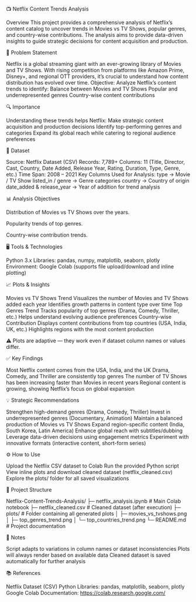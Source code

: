 📺 Netflix Content Trends Analysis

Overview
This project provides a comprehensive analysis of Netflix’s content catalog to uncover trends in Movies vs TV Shows, popular genres, and country-wise contributions. The analysis aims to provide data-driven insights to guide strategic decisions for content acquisition and production.

🎯 Problem Statement

Netflix is a global streaming giant with an ever-growing library of Movies and TV Shows. With rising competition from platforms like Amazon Prime, Disney+, and regional OTT providers, it’s crucial to understand how content distribution has evolved over time.
Objective:
Analyze Netflix’s content trends to identify:
Balance between Movies and TV Shows
Popular and underrepresented genres
Country-wise content contributions

🔍 Importance

Understanding these trends helps Netflix:
Make strategic content acquisition and production decisions
Identify top-performing genres and categories
Expand its global reach while catering to regional audience preferences

📝 Dataset

Source: Netflix Dataset (CSV)
Records: 7,789+
Columns: 11 (Title, Director, Cast, Country, Date Added, Release Year, Rating, Duration, Type, Genre, etc.)
Time Span: 2008 – 2021
Key Columns Used for Analysis:
type → Movie / TV Show
listed_in / genre → Genre categories
country → Country of origin
date_added & release_year → Year of addition for trend analysis

📊 Analysis Objectives

Distribution of Movies vs TV Shows over the years.

Popularity trends of top genres.

Country-wise contribution trends.

🖥️ Tools & Technologies

Python 3.x
Libraries: pandas, numpy, matplotlib, seaborn, plotly
Environment: Google Colab (supports file upload/download and inline plotting)

📈 Plots & Insights

Movies vs TV Shows Trend
Visualizes the number of Movies and TV Shows added each year
Identifies growth patterns in content type over time
Top Genres Trend
Tracks popularity of top genres (Drama, Comedy, Thriller, etc.)
Helps understand evolving audience preferences
Country-wise Contribution
Displays content contributions from top countries (USA, India, UK, etc.)
Highlights regions with the most content production

⚠️ Plots are adaptive — they work even if dataset column names or values differ.

✅ Key Findings

Most Netflix content comes from the USA, India, and the UK
Drama, Comedy, and Thriller are consistently top genres
The number of TV Shows has been increasing faster than Movies in recent years
Regional content is growing, showing Netflix’s focus on global expansion

💡 Strategic Recommendations

Strengthen high-demand genres (Drama, Comedy, Thriller)
Invest in underrepresented genres (Documentary, Animation)
Maintain a balanced production of Movies vs TV Shows
Expand region-specific content (India, South Korea, Latin America)
Enhance global reach with subtitles/dubbing
Leverage data-driven decisions using engagement metrics
Experiment with innovative formats (interactive content, short-form series)

⚙️ How to Use

Upload the Netflix CSV dataset to Colab
Run the provided Python script
View inline plots and download cleaned dataset (netflix_cleaned.csv)
Explore the plots/ folder for all saved visualizations

🔗 Project Structure

Netflix-Content-Trends-Analysis/
├─ netflix_analysis.ipynb        # Main Colab notebook
├─ netflix_cleaned.csv           # Cleaned dataset (after execution)
├─ plots/                        # Folder containing all generated plots
│   ├─ movies_vs_tvshows.png
│   ├─ top_genres_trend.png
│   └─ top_countries_trend.png
└─ README.md                     # Project documentation

📌 Notes

Script adapts to variations in column names or dataset inconsistencies
Plots will always render based on available data
Cleaned dataset is saved automatically for further analysis

📚 References

Netflix Dataset (CSV)
Python Libraries: pandas, matplotlib, seaborn, plotly
Google Colab Documentation: https://colab.research.google.com/
